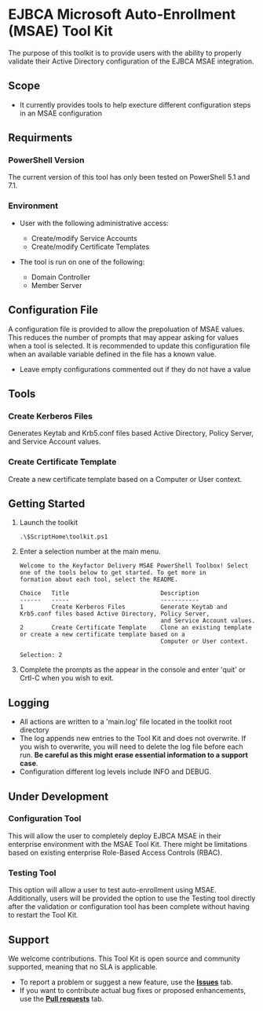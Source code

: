 # EJBCA Microsoft Auto-Enrollment (MSAE) Tool Kit

The purpose of this toolkit is to provide users with the ability to properly validate their Active Directory configuration of the EJBCA MSAE integration.

## Scope

* It currently provides tools to help execture different configuration steps in an MSAE configuration

## Requirments
### PowerShell Version

The current version of this tool has only been tested on PowerShell 5.1 and 7.1.

### Environment

* User with the following administrative access:
  * Create/modify Service Accounts
  * Create/modify Certificate Templates

* The tool is run on one of the following:
  * Domain Controller
  * Member Server

## Configuration File

A configuration file is provided to allow the prepoluation of MSAE values. This reduces the number of prompts that may appear asking for values when a tool is selected. It is recommended to update this configuration file when an available variable defined in the file has a known value.

* Leave empty configurations commented out if they do not have a value

## Tools
### Create Kerberos Files

Generates Keytab and Krb5.conf files based Active Directory, Policy Server, and Service Account values.

### Create Certificate Template

Create a new certificate template based on a Computer or User context.

## Getting Started

1. Launch the toolkit
    ```pwsh
    .\$ScriptHome\toolkit.ps1
    ```

1. Enter a selection number at the main menu.
    ```pwsh
    Welcome to the Keyfactor Delivery MSAE PowerShell Toolbox! Select one of the tools below to get started. To get more in
    formation about each tool, select the README.

    Choice   Title                          Description                                                                   
    ------   -----                          -----------                                                                   
    1        Create Kerberos Files          Generate Keytab and Krb5.conf files based Active Directory, Policy Server,    
                                            and Service Account values.                                                   
    2        Create Certificate Template    Clone an existing template or create a new certificate template based on a    
                                            Computer or User context.                                                     

    Selection: 2
    ```

1. Complete the prompts as the appear in the console and enter 'quit' or Crtl-C when you wish to exit.


## Logging

* All actions are written to a 'main.log' file located in the toolkit root directory 
* The log appends new entries to the Tool Kit and does not overwrite. If you wish to overwrite, you will need to delete the log file before each run. **Be careful as this might erase essential information to a support case**.
* Configuration different log levels include INFO and DEBUG.

## Under Development
### Configuration Tool

This will allow the user to completely deploy EJBCA MSAE in their enterprise environment with the MSAE Tool Kit. There might be limitations based on existing enterprise Role-Based Access Controls (RBAC).

### Testing Tool

This option will allow a user to test auto-enrollment using MSAE. Additionally, users will be provided the option to use the Testing tool directly after the validation or configuration tool has been complete without having to restart the Tool Kit. 

## Support

We welcome contributions. This Tool Kit is open source and community supported, meaning that no SLA is applicable. 

* To report a problem or suggest a new feature, use the **[Issues](../../issues)** tab. 
* If you want to contribute actual bug fixes or proposed enhancements, use the **[Pull requests](../../pulls)** tab.
